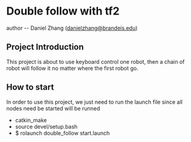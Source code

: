 # Double follow with tf2
author -- Daniel Zhang (danielzhang@brandeis.edu)

## Project Introduction
This project is about to use keyboard control one robot, then a chain of robot will follow it no matter where the first robot go. 

## How to start
In order to use this project, we just need to run the launch file since all nodes need be started will be runned 
* catkin_make
* source devel/setup.bash
* $ rolaunch double_follow start.launch
